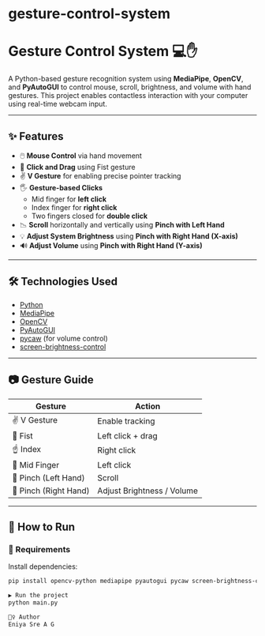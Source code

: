 # gesture-control-system
# Gesture Control System 💻✋

A Python-based gesture recognition system using **MediaPipe**, **OpenCV**, and **PyAutoGUI** to control mouse, scroll, brightness, and volume with hand gestures. This project enables contactless interaction with your computer using real-time webcam input.

---

## ✨ Features

- 🖱️ **Mouse Control** via hand movement
- 👊 **Click and Drag** using Fist gesture
- ✌️ **V Gesture** for enabling precise pointer tracking
- 🖐️ **Gesture-based Clicks**
  - Mid finger for **left click**
  - Index finger for **right click**
  - Two fingers closed for **double click**
- 📉 **Scroll** horizontally and vertically using **Pinch with Left Hand**
- 💡 **Adjust System Brightness** using **Pinch with Right Hand (X-axis)**
- 🔊 **Adjust Volume** using **Pinch with Right Hand (Y-axis)**

---

## 🛠️ Technologies Used

- [Python](https://www.python.org/)
- [MediaPipe](https://google.github.io/mediapipe/)
- [OpenCV](https://opencv.org/)
- [PyAutoGUI](https://pyautogui.readthedocs.io/en/latest/)
- [pycaw](https://github.com/AndreMiras/pycaw) (for volume control)
- [screen-brightness-control](https://github.com/Crozzers/screen_brightness_control)

---

## 📷 Gesture Guide

| Gesture | Action |
|--------|--------|
| ✌️ V Gesture | Enable tracking |
| 👊 Fist | Left click + drag |
| ☝️ Index | Right click |
| 🖖 Mid Finger | Left click |
| 🤏 Pinch (Left Hand) | Scroll |
| 🤏 Pinch (Right Hand) | Adjust Brightness / Volume |

---

## 🚀 How to Run

### 🔧 Requirements

Install dependencies:

```bash
pip install opencv-python mediapipe pyautogui pycaw screen-brightness-control protobuf comtypes

▶️ Run the project
python main.py

🙋‍♀️ Author
Eniya Sre A G
